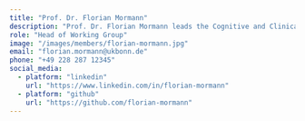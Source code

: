 ```yaml
---
title: "Prof. Dr. Florian Mormann"
description: "Prof. Dr. Florian Mormann leads the Cognitive and Clinical Neurophysiology workgroup, focusing on the neurobiology of perception and memory, as well as the pathophysiological mechanisms leading to epileptic seizures."
role: "Head of Working Group"
image: "/images/members/florian-mormann.jpg"
email: "florian.mormann@ukbonn.de"
phone: "+49 228 287 12345"
social_media:
  - platform: "linkedin"
    url: "https://www.linkedin.com/in/florian-mormann"
  - platform: "github"
    url: "https://github.com/florian-mormann"
---
```

